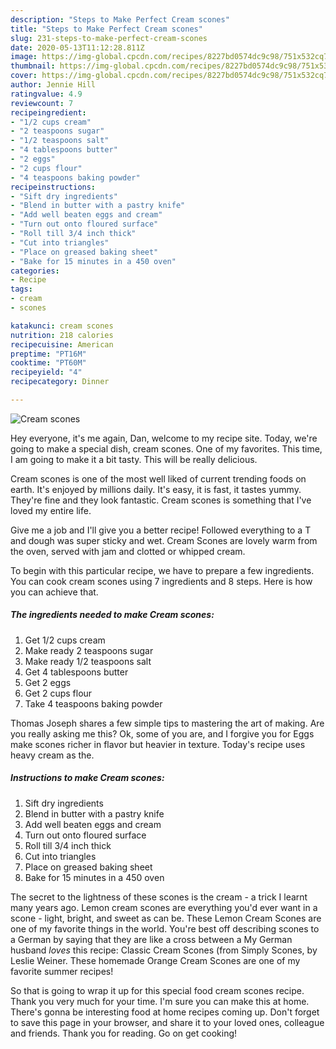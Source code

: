 ```yaml
---
description: "Steps to Make Perfect Cream scones"
title: "Steps to Make Perfect Cream scones"
slug: 231-steps-to-make-perfect-cream-scones
date: 2020-05-13T11:12:28.811Z
image: https://img-global.cpcdn.com/recipes/8227bd0574dc9c98/751x532cq70/cream-scones-recipe-main-photo.jpg
thumbnail: https://img-global.cpcdn.com/recipes/8227bd0574dc9c98/751x532cq70/cream-scones-recipe-main-photo.jpg
cover: https://img-global.cpcdn.com/recipes/8227bd0574dc9c98/751x532cq70/cream-scones-recipe-main-photo.jpg
author: Jennie Hill
ratingvalue: 4.9
reviewcount: 7
recipeingredient:
- "1/2 cups cream"
- "2 teaspoons sugar"
- "1/2 teaspoons salt"
- "4 tablespoons butter"
- "2 eggs"
- "2 cups flour"
- "4 teaspoons baking powder"
recipeinstructions:
- "Sift dry ingredients"
- "Blend in butter with a pastry knife"
- "Add well beaten eggs and cream"
- "Turn out onto floured surface"
- "Roll till 3/4 inch thick"
- "Cut into triangles"
- "Place on greased baking sheet"
- "Bake for 15 minutes in a 450 oven"
categories:
- Recipe
tags:
- cream
- scones

katakunci: cream scones 
nutrition: 218 calories
recipecuisine: American
preptime: "PT16M"
cooktime: "PT60M"
recipeyield: "4"
recipecategory: Dinner

---
```



![Cream scones](https://img-global.cpcdn.com/recipes/8227bd0574dc9c98/751x532cq70/cream-scones-recipe-main-photo.jpg)

Hey everyone, it's me again, Dan, welcome to my recipe site. Today, we're going to make a special dish, cream scones. One of my favorites. This time, I am going to make it a bit tasty. This will be really delicious.

Cream scones is one of the most well liked of current trending foods on earth. It's enjoyed by millions daily. It's easy, it is fast, it tastes yummy. They're fine and they look fantastic. Cream scones is something that I've loved my entire life.

Give me a job and I&#39;ll give you a better recipe! Followed everything to a T and dough was super sticky and wet. Cream Scones are lovely warm from the oven, served with jam and clotted or whipped cream.


To begin with this particular recipe, we have to prepare a few ingredients. You can cook cream scones using 7 ingredients and 8 steps. Here is how you can achieve that.

<!--inarticleads1-->

##### The ingredients needed to make Cream scones:

1. Get 1/2 cups cream
1. Make ready 2 teaspoons sugar
1. Make ready 1/2 teaspoons salt
1. Get 4 tablespoons butter
1. Get 2 eggs
1. Get 2 cups flour
1. Take 4 teaspoons baking powder


Thomas Joseph shares a few simple tips to mastering the art of making. Are you really asking me this? Ok, some of you are, and I forgive you for Eggs make scones richer in flavor but heavier in texture. Today&#39;s recipe uses heavy cream as the. 

<!--inarticleads2-->

##### Instructions to make Cream scones:

1. Sift dry ingredients
1. Blend in butter with a pastry knife
1. Add well beaten eggs and cream
1. Turn out onto floured surface
1. Roll till 3/4 inch thick
1. Cut into triangles
1. Place on greased baking sheet
1. Bake for 15 minutes in a 450 oven


The secret to the lightness of these scones is the cream - a trick I learnt many years ago. Lemon cream scones are everything you&#39;d ever want in a scone - light, bright, and sweet as can be. These Lemon Cream Scones are one of my favorite things in the world. You&#39;re best off describing scones to a German by saying that they are like a cross between a My German husband *loves* this recipe: Classic Cream Scones (from Simply Scones, by Leslie Weiner. These homemade Orange Cream Scones are one of my favorite summer recipes! 

So that is going to wrap it up for this special food cream scones recipe. Thank you very much for your time. I'm sure you can make this at home. There's gonna be interesting food at home recipes coming up. Don't forget to save this page in your browser, and share it to your loved ones, colleague and friends. Thank you for reading. Go on get cooking!
